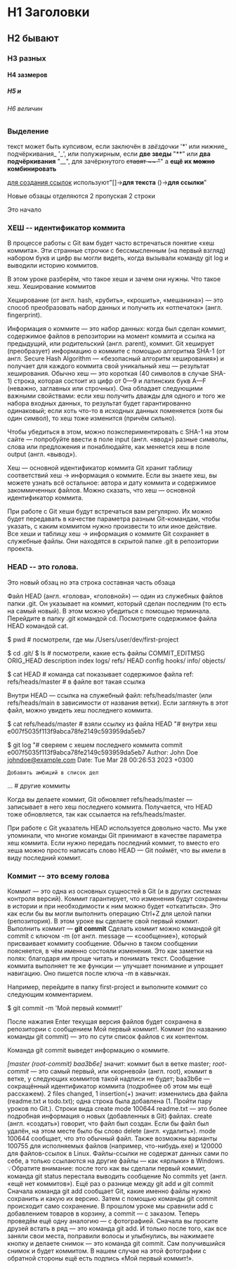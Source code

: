 # H1 Заголовки
## H2 бывают
### H3 разных
#### H4 зазмеров
##### H5 и 
###### H6 величин
 
 
### Выделение 
текст может быть купсивом, если заключён в *звёздочки* '*' или нижние_ подчёркивания_ '_',
или полужирным, если  **две зведы** "**" или __два подчёркивания__ "__",
для зачёркнутого ~~ставят ~~ "~~" 
а **ещё их ~~можно~~ __комбинировать__**
 
 
[для создания ссылок]("https://github.com/ne6esisbka/SOS_Bot/blob/master/readme.md") используют"[]->__для текста__ ()->__для ссылки__"
 
 
Новые обзацы отделяются 2<Enter> пропуская 2 строки
 
Это начало

### ХЕШ -- идентификатор коммита

В процессе работы с Git вам будет часто встречаться понятие «хеш коммита».
Эти странные строчки с бессмысленным (на первый взгляд) набором букв и цифр вы могли видеть,
когда вызывали команду git log и выводили историю коммитов.

В этом уроке разберём, что такое хеши и зачем они нужны.
Что такое хеш. Хеширование коммитов

Хеширование (от англ. hash, «рубить», «крошить», «мешанина») — это способ преобразовать набор данных и получить их «отпечаток» (англ. fingerprint).
   
Информация о коммите — это набор данных: когда был сделан коммит, содержимое файлов в репозитории 
на момент коммита и ссылка на предыдущий, или родительский (англ. parent), коммит.
Git хеширует (преобразует) информацию о коммите с помощью алгоритма SHA-1 (от англ. Secure Hash Algorithm — 
«безопасный алгоритм хеширования») и получает для каждого коммита свой уникальный хеш — результат хеширования.
Обычно хеш — это короткая (40 символов в случае SHA-1) строка, которая состоит из цифр от 0—9 и латинских букв A—F 
(неважно, заглавных или строчных). Она обладает следующими важными свойствами:
если хеш получить дважды для одного и того же набора входных данных, то результат будет гарантированно одинаковый;
если хоть что-то в исходных данных поменяется (хотя бы один символ), то хеш тоже изменится (причём сильно).
  
 Чтобы убедиться в этом, можно поэкспериментировать с SHA-1 на этом сайте — попробуйте ввести 
в поле input (англ. «ввод») разные символы, слова или предложения и понаблюдайте, как меняется хеш в поле output (англ. «вывод»).
   
Хеш — основной идентификатор коммита
Git хранит таблицу соответствий хеш → информация о коммите. Если вы знаете хеш, вы можете узнать всё остальное: 
автора и дату коммита и содержимое закоммиченных файлов. Можно сказать, что хеш — основной идентификатор коммита.

При работе с Git хеши будут встречаться вам регулярно. Их можно будет передавать в качестве параметра разным 
Git-командам, чтобы указать, с каким коммитом нужно произвести то или иное действие.
Все хеши и таблицу хеш → информация о коммите Git сохраняет в служебные файлы. Они находятся в скрытой папке .git в репозитории проекта.

 
 
### HEAD -- это голова.

Это новый обзац
но эта строка составная часть обзаца
 
 
Файл HEAD (англ. «голова», «головной») — один из служебных файлов папки .git. Он указывает на коммит, который сделан последним (то есть на самый новый).
В этом можно убедиться с помощью терминала. Перейдите в папку .git командой cd. Посмотрите содержимое файла HEAD командой cat.


$ pwd # посмотрели, где мы
/Users/user/dev/first-project

$ cd .git/
$ ls # посмотрели, какие есть файлы
COMMIT_EDITMSG  ORIG_HEAD  description  index  logs/     refs/
HEAD            config     hooks/       info/  objects/

$ cat HEAD # команда cat показывает содержимое файла
ref: refs/heads/master # в файле вот такая ссылка 


Внутри HEAD — ссылка на служебный файл: refs/heads/master (или refs/heads/main в зависимости от названия ветки). Если заглянуть в этот файл, можно увидеть хеш последнего коммита.


$ cat refs/heads/master # взяли ссылку из файла HEAD
"# внутри хеш
e007f5035f113f9abca78fe2149c593959da5eb7

$ git log 
"# сверяем с хешем последнего коммита
commit e007f5035f113f9abca78fe2149c593959da5eb7
Author: John Doe <johndoe@example.com>
Date:   Tue Mar 28 00:26:53 2023 +0300

    Добавить амбиций в список дел


... # другие коммиты 

Когда вы делаете коммит, Git обновляет refs/heads/master — записывает в него хеш последнего коммита.
Получается, что HEAD тоже обновляется, так как ссылается на refs/heads/master.

При работе с Git указатель HEAD используется довольно часто.
 Мы уже упоминали, что многие команды Git принимают в качестве параметра хеш коммита. 
Если нужно передать последний коммит, то вместо его хеша можно просто написать слово HEAD — Git поймёт, что вы имели в виду последний коммит.


### Коммит -- это всему голова

Коммит — это одна из основных сущностей в Git (и в других системах контроля версий). 
Коммит гарантирует, что изменения будут сохранены в истории и при необходимости к ним можно будет «откатиться».
Это как если бы вы могли выполнить операцию Ctrl+Z для целой папки (репозитория).
В этом уроке вы сделаете свой первый коммит.
Выполнить коммит — **git commit**
Сделать коммит можно командой git commit c ключом -m (от англ. message — «сообщение»), 
который присваивает коммиту сообщение.
Обычно в таком сообщении поясняется, в чём именно состояли изменения. Это как заметки на полях: благодаря им проще читать и понимать текст. 
Сообщение коммита выполняет те же функции — улучшает понимание и упрощает навигацию. 
Оно пишется после ключа -m в кавычках.

Например, перейдите в папку first-project и выполните коммит со следующим комментарием.


$ git commit -m 'Мой первый коммит!' 


После нажатия Enter текущая версия файлов будет сохранена в репозитории с сообщением Мой первый коммит!. 
Коммит (по названию команды git commit) — это по сути список файлов с их контентом.

Команда git commit выведет информацию о коммите.

*[master (root-commit) baa3b6e]* значит:
коммит был в ветке master;
*root-commit* — это самый первый, или «корневой» (англ. root), коммит в ветке, у следующих коммитов такой надписи не будет;
baa3b6e — сокращённый идентификатор коммита (подробнее об этом мы ещё расскажем).
2 files changed, 1 insertion(+) значит:
изменились два файла (readme.txt и todo.txt);
одна строка была добавлена (1. Пройти пару уроков по Git.).
Строки вида create mode 100644 readme.txt — это более подробная информация о новых (добавленных в Git) файлах.
create (англ. «создать») говорит, что файл был создан. Если бы файл был удалён, на этом месте было бы слово delete (англ. «удалить»).
mode 100644 сообщает, что это обычный файл. Также возможны варианты 100755 для исполняемых файлов (например, что-нибудь.exe) и 120000 для файлов-ссылок в Linux. 
Файлы-ссылки не содержат данных сами по себе, а только ссылаются на другие файлы — как «ярлыки» в Windows.
💡Обратите внимание: после того как вы сделали первый коммит, команда git status перестала выводить сообщение No commits yet (англ. «ещё нет коммитов»).
Ещё раз о разнице между git add и git commit
Сначала команда git add сообщает Git, какие именно файлы нужно сохранить и какую их версию. Затем с помощью команды git commit происходит само сохранение. 
В прошлом уроке мы сравнили add c добавлением товаров в корзину, а commit — с заказом. Теперь проведём ещё одну аналогию — с фотографией.
Сначала вы просите друзей встать в ряд — это команда git add. И только после того, как все заняли свои места, поправили волосы и улыбнулись, 
вы нажимаете кнопку и делаете снимок — это команда git commit. 
Сам получившийся снимок и будет коммитом. 
В нашем случае на этой фотографии с обратной стороны ещё есть подпись «Мой первый коммит!».
